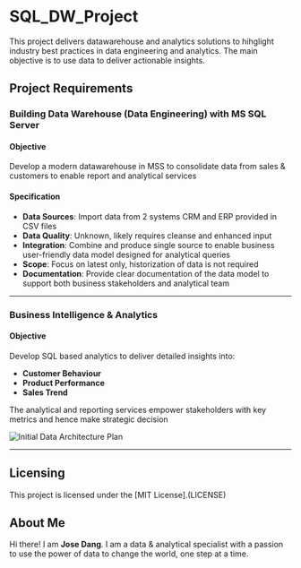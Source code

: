 # SQL_DW_Project
This project delivers datawarehouse and analytics solutions to hihglight industry best practices in data engineering and analytics. 
The main objective is to use data to deliver actionable insights.


## Project Requirements


### Building Data Warehouse (Data Engineering) with MS SQL Server 

#### Objective
Develop a modern datawarehouse in MSS to consolidate data from sales & customers to enable report and analytical services

#### Specification 
- **Data Sources**: Import data from 2 systems CRM and ERP provided in CSV files
- **Data Quality**: Unknown, likely requires cleanse and enhanced input
- **Integration**: Combine and produce single source to enable business user-friendly data model designed for analytical queries
- **Scope**: Focus on latest only, historization of data is not required
- **Documentation**: Provide clear documentation of the data model to support both business stakeholders and analytical team

---

### Business Intelligence & Analytics

#### Objective
Develop SQL based analytics to deliver detailed insights into:
- **Customer Behaviour**
- **Product Performance**
- **Sales Trend**


The analytical and reporting services empower stakeholders with key metrics and hence make strategic decision

![Initial Data Architecture Plan](https://github.com/user-attachments/assets/0752358b-9c25-49fe-9e4f-1bd3c88e34ca)

 
--- 

## Licensing 

This project is licensed under the [MIT License].(LICENSE)

## About Me

Hi there! I am **Jose Dang**. I am a data & analytical specialist with a passion to use the power of data to change the world, one step at a time.


